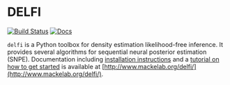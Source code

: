 # DELFI
[![Build Status](https://travis-ci.org/mackelab/delfi.svg?branch=master)](https://travis-ci.org/mackelab/delfi) [![Docs](https://img.shields.io/badge/docs-latest-brightgreen.svg?style=flat)](http://www.mackelab.org/delfi/)

`delfi` is a Python toolbox for density estimation likelihood-free inference. It provides several algorithms for sequential neural posterior estimation (SNPE). Documentation including [installation instructions](http://www.mackelab.org/delfi/install) and a [tutorial on how to get started](http://www.mackelab.org/delfi/tutorials/quickstart) is available at [http://www.mackelab.org/delfi/](http://www.mackelab.org/delfi/).
